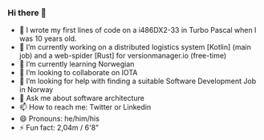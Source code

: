 ### Hi there 👋

- 🚀 I wrote my first lines of code on a i486DX2-33 in Turbo Pascal when I was 10 years old.
- 🔭 I’m currently working on a distributed logistics system [Kotlin] (main job) and a web-spider [Rust] for versionmanager.io (free-time)
- 🌱 I’m currently learning Norwegian
- 👯 I’m looking to collaborate on IOTA
- 🤔 I’m looking for help with finding a suitable Software Development Job in Norway
- 💬 Ask me about software architecture
- 📫 How to reach me: Twitter or Linkedin
- 😄 Pronouns: he/him/his
- ⚡ Fun fact: 2,04m / 6'8"
